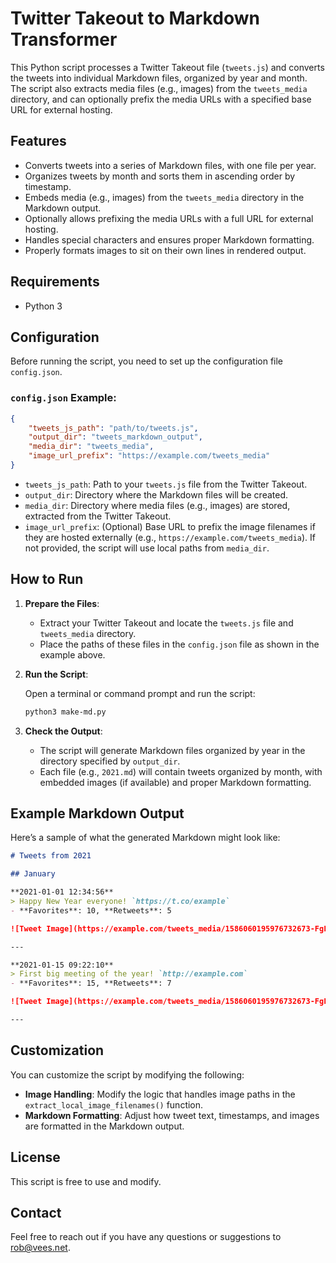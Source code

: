 # Twitter Takeout to Markdown Transformer

This Python script processes a Twitter Takeout file (`tweets.js`) and converts the tweets into individual Markdown files, organized by year and month. The script also extracts media files (e.g., images) from the `tweets_media` directory, and can optionally prefix the media URLs with a specified base URL for external hosting.

## Features

- Converts tweets into a series of Markdown files, with one file per year.
- Organizes tweets by month and sorts them in ascending order by timestamp.
- Embeds media (e.g., images) from the `tweets_media` directory in the Markdown output.
- Optionally allows prefixing the media URLs with a full URL for external hosting.
- Handles special characters and ensures proper Markdown formatting.
- Properly formats images to sit on their own lines in rendered output.

## Requirements

- Python 3

## Configuration

Before running the script, you need to set up the configuration file `config.json`.

### `config.json` Example:

```json
{
    "tweets_js_path": "path/to/tweets.js",
    "output_dir": "tweets_markdown_output",
    "media_dir": "tweets_media",
    "image_url_prefix": "https://example.com/tweets_media"
}
```

- `tweets_js_path`: Path to your `tweets.js` file from the Twitter Takeout.
- `output_dir`: Directory where the Markdown files will be created.
- `media_dir`: Directory where media files (e.g., images) are stored, extracted from the Twitter Takeout.
- `image_url_prefix`: (Optional) Base URL to prefix the image filenames if they are hosted externally (e.g., `https://example.com/tweets_media`). If not provided, the script will use local paths from `media_dir`.

## How to Run

1. **Prepare the Files**:
   - Extract your Twitter Takeout and locate the `tweets.js` file and `tweets_media` directory.
   - Place the paths of these files in the `config.json` file as shown in the example above.

2. **Run the Script**:

   Open a terminal or command prompt and run the script:

   ```bash
   python3 make-md.py
   ```

3. **Check the Output**:
   - The script will generate Markdown files organized by year in the directory specified by `output_dir`.
   - Each file (e.g., `2021.md`) will contain tweets organized by month, with embedded images (if available) and proper Markdown formatting.

## Example Markdown Output

Here’s a sample of what the generated Markdown might look like:

```markdown
# Tweets from 2021

## January

**2021-01-01 12:34:56**
> Happy New Year everyone! `https://t.co/example`
- **Favorites**: 10, **Retweets**: 5

![Tweet Image](https://example.com/tweets_media/1586060195976732673-FgLP8R8XgAc8yMk.png)

---

**2021-01-15 09:22:10**
> First big meeting of the year! `http://example.com`
- **Favorites**: 15, **Retweets**: 7

![Tweet Image](https://example.com/tweets_media/1586060195976732673-FgLP8R8XgAc8yMk.png)

---
```

## Customization

You can customize the script by modifying the following:
- **Image Handling**: Modify the logic that handles image paths in the `extract_local_image_filenames()` function.
- **Markdown Formatting**: Adjust how tweet text, timestamps, and images are formatted in the Markdown output.

## License

This script is free to use and modify.

## Contact

Feel free to reach out if you have any questions or suggestions to rob@vees.net.

